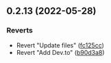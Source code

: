 ## 0.2.13 (2022-05-28)

### Reverts

- Revert "Update files" ([fc125cc](https://github.com/mrdanishsaleem/portfolio/commit/fc125cca49bd107a76a62502a25f5e9881350923))
- Revert "Add Dev.to" ([b90d3a8](https://github.com/mrdanishsaleem/portfolio/commit/b90d3a88e7e7a77a7a2873cc904f690364c1e89d))
